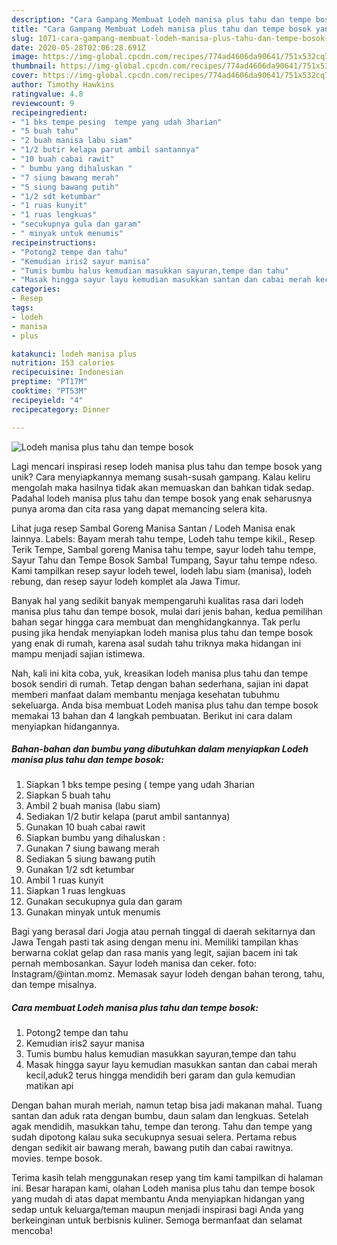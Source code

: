 ```yaml
---
description: "Cara Gampang Membuat Lodeh manisa plus tahu dan tempe bosok yang Bisa Manjain Lidah"
title: "Cara Gampang Membuat Lodeh manisa plus tahu dan tempe bosok yang Bisa Manjain Lidah"
slug: 1071-cara-gampang-membuat-lodeh-manisa-plus-tahu-dan-tempe-bosok-yang-bisa-manjain-lidah
date: 2020-05-28T02:06:28.691Z
image: https://img-global.cpcdn.com/recipes/774ad4606da90641/751x532cq70/lodeh-manisa-plus-tahu-dan-tempe-bosok-foto-resep-utama.jpg
thumbnail: https://img-global.cpcdn.com/recipes/774ad4606da90641/751x532cq70/lodeh-manisa-plus-tahu-dan-tempe-bosok-foto-resep-utama.jpg
cover: https://img-global.cpcdn.com/recipes/774ad4606da90641/751x532cq70/lodeh-manisa-plus-tahu-dan-tempe-bosok-foto-resep-utama.jpg
author: Timothy Hawkins
ratingvalue: 4.8
reviewcount: 9
recipeingredient:
- "1 bks tempe pesing  tempe yang udah 3harian"
- "5 buah tahu"
- "2 buah manisa labu siam"
- "1/2 butir kelapa parut ambil santannya"
- "10 buah cabai rawit"
- " bumbu yang dihaluskan "
- "7 siung bawang merah"
- "5 siung bawang putih"
- "1/2 sdt ketumbar"
- "1 ruas kunyit"
- "1 ruas lengkuas"
- "secukupnya gula dan garam"
- " minyak untuk menumis"
recipeinstructions:
- "Potong2 tempe dan tahu"
- "Kemudian iris2 sayur manisa"
- "Tumis bumbu halus kemudian masukkan sayuran,tempe dan tahu"
- "Masak hingga sayur layu kemudian masukkan santan dan cabai merah kecil,aduk2 terus hingga mendidih beri garam dan gula kemudian matikan api"
categories:
- Resep
tags:
- lodeh
- manisa
- plus

katakunci: lodeh manisa plus 
nutrition: 153 calories
recipecuisine: Indonesian
preptime: "PT17M"
cooktime: "PT53M"
recipeyield: "4"
recipecategory: Dinner

---
```



![Lodeh manisa plus tahu dan tempe bosok](https://img-global.cpcdn.com/recipes/774ad4606da90641/751x532cq70/lodeh-manisa-plus-tahu-dan-tempe-bosok-foto-resep-utama.jpg)

Lagi mencari inspirasi resep lodeh manisa plus tahu dan tempe bosok yang unik? Cara menyiapkannya memang susah-susah gampang. Kalau keliru mengolah maka hasilnya tidak akan memuaskan dan bahkan tidak sedap. Padahal lodeh manisa plus tahu dan tempe bosok yang enak seharusnya punya aroma dan cita rasa yang dapat memancing selera kita.

Lihat juga resep Sambal Goreng Manisa Santan / Lodeh Manisa enak lainnya. Labels: Bayam merah tahu tempe, Lodeh tahu tempe kikil., Resep Terik Tempe, Sambal goreng Manisa tahu tempe, sayur lodeh tahu tempe, Sayur Tahu dan Tempe Bosok Sambal Tumpang, Sayur tahu tempe ndeso. Kami tampilkan resep sayur lodeh tewel, lodeh labu siam (manisa), lodeh rebung, dan resep sayur lodeh komplet ala Jawa Timur.

Banyak hal yang sedikit banyak mempengaruhi kualitas rasa dari lodeh manisa plus tahu dan tempe bosok, mulai dari jenis bahan, kedua pemilihan bahan segar hingga cara membuat dan menghidangkannya. Tak perlu pusing jika hendak menyiapkan lodeh manisa plus tahu dan tempe bosok yang enak di rumah, karena asal sudah tahu triknya maka hidangan ini mampu menjadi sajian istimewa.


Nah, kali ini kita coba, yuk, kreasikan lodeh manisa plus tahu dan tempe bosok sendiri di rumah. Tetap dengan bahan sederhana, sajian ini dapat memberi manfaat dalam membantu menjaga kesehatan tubuhmu sekeluarga. Anda bisa membuat Lodeh manisa plus tahu dan tempe bosok memakai 13 bahan dan 4 langkah pembuatan. Berikut ini cara dalam menyiapkan hidangannya.

<!--inarticleads1-->

##### Bahan-bahan dan bumbu yang dibutuhkan dalam menyiapkan Lodeh manisa plus tahu dan tempe bosok:

1. Siapkan 1 bks tempe pesing ( tempe yang udah 3harian
1. Siapkan 5 buah tahu
1. Ambil 2 buah manisa (labu siam)
1. Sediakan 1/2 butir kelapa (parut ambil santannya)
1. Gunakan 10 buah cabai rawit
1. Siapkan  bumbu yang dihaluskan :
1. Gunakan 7 siung bawang merah
1. Sediakan 5 siung bawang putih
1. Gunakan 1/2 sdt ketumbar
1. Ambil 1 ruas kunyit
1. Siapkan 1 ruas lengkuas
1. Gunakan secukupnya gula dan garam
1. Gunakan  minyak untuk menumis


Bagi yang berasal dari Jogja atau pernah tinggal di daerah sekitarnya dan Jawa Tengah pasti tak asing dengan menu ini. Memiliki tampilan khas berwarna coklat gelap dan rasa manis yang legit, sajian bacem ini tak pernah membosankan. Sayur lodeh manisa dan ceker. foto: Instagram/@intan.momz. Memasak sayur lodeh dengan bahan terong, tahu, dan tempe misalnya. 

<!--inarticleads2-->

##### Cara membuat Lodeh manisa plus tahu dan tempe bosok:

1. Potong2 tempe dan tahu
1. Kemudian iris2 sayur manisa
1. Tumis bumbu halus kemudian masukkan sayuran,tempe dan tahu
1. Masak hingga sayur layu kemudian masukkan santan dan cabai merah kecil,aduk2 terus hingga mendidih beri garam dan gula kemudian matikan api


Dengan bahan murah meriah, namun tetap bisa jadi makanan mahal. Tuang santan dan aduk rata dengan bumbu, daun salam dan lengkuas. Setelah agak mendidih, masukkan tahu, tempe dan terong. Tahu dan tempe yang sudah dipotong kalau suka secukupnya sesuai selera. Pertama rebus dengan sedikit air bawang merah, bawang putih dan cabai rawitnya. movies. tempe bosok. 

Terima kasih telah menggunakan resep yang tim kami tampilkan di halaman ini. Besar harapan kami, olahan Lodeh manisa plus tahu dan tempe bosok yang mudah di atas dapat membantu Anda menyiapkan hidangan yang sedap untuk keluarga/teman maupun menjadi inspirasi bagi Anda yang berkeinginan untuk berbisnis kuliner. Semoga bermanfaat dan selamat mencoba!
